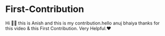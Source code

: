 # First-Contribution
Hi 🙋‍♂️ this is Anish and this is my contribution.hello anuj bhaiya thanks for this video & this First Contribution. Very Helpful.❤️
